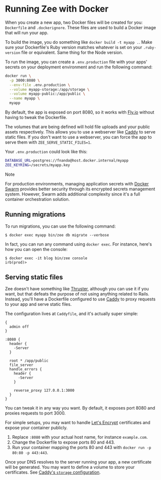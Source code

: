 # Running Zee with Docker

When you create a new app, two Docker files will be created for you:
`Dockerfile` and `.dockerignore`. These files are used to build a Docker image
that will run your app.

To build the image, you do something like `docker build -t myapp .`. Make sure
your Dockerfile's Ruby version matches whatever is set on your `.ruby-version`
file or equivalent. Same thing for the Node version.

To run the image, you can create a `.env.production` file with your apps'
secrets on your deployment environment and run the following command:

```bash
docker run \
  -p 3000:8080 \
  --env-file .env.production \
  --volume myapp-storage:/app/storage \
  --volume myapp-public:/app/public \
  --name myapp \
  myapp
```

By default, the app is exposed on port 8080, so it works with [Fly.io][flyio]
without having to tweak the Dockerfile.

The volumes that are being defined will hold file uploads and your public assets
respectively. This allows you to use a webserver like [Caddy][caddy] to serve
static files. If you don't want to use a webserver, you can force the app to
serve them with `ZEE_SERVE_STATIC_FILES=1`.

Your `.env.production` could look like this:

```bash
DATABASE_URL=postgres://fnando@host.docker.internal/myapp
ZEE_KEYRING=/secrets/myapp.key
```

> [!NOTE]
>
> For production environments, managing application secrets with [Docker
> Swarm][docker-swarm] provides better security through its encrypted secrets
> management system. However, Swarm adds additional complexity since it's a full
> container orchestration solution.

## Running migrations

To run migrations, you can use the following command:

```console
$ docker exec myapp bin/zee db migrate --verbose
```

In fact, you can run any command using `docker exec`. For instance, here's how
you can open the console:

```console
$ docker exec -it blog bin/zee console
irb(prod)>
```

## Serving static files

Zee doesn't have something like [Thruster][thruster], although you can use it if
you want, but that defeats the purpose of not using anything related to Rails.
Instead, you'll have a Dockerfile configured to use [Caddy][caddy] to proxy
requests to your app and serve static files.

The configuration lives at `Caddyfile`, and it's actually super simple:

```caddy
{
  admin off
}

:8080 {
  header {
    -Server
  }

  root * /app/public
  file_server
  handle_errors {
    header {
      -Server
    }

    reverse_proxy 127.0.0.1:3000
  }
}
```

You can tweak it in any way you want. By default, it exposes port 8080 and
proxies requests to port 3000.

For simple setups, you may want to handle [Let's Encrypt][lets-encrypt]
certificates and expose your container publicly.

1. Replace `:8080` with your actual host name, for instance `example.com`.
2. Change the Dockerfile to expose ports 80 and 443.
3. Run your container mapping the ports 80 and 443 with
   `docker run -p 80:80 -p 443:443`.

Once your DNS resolves to the server running your app, a new certificate will be
generated. You may want to define a volume to store your certificates. See
[Caddy's `storage` configuration][caddy-storage].

[docker-swarm]: https://docs.docker.com/engine/swarm
[docker-secrets]: https://docs.docker.com/engine/swarm/secrets/
[flyio]: https://fly.io
[caddy]: https://caddyserver.com
[lets-encrypt]: https://letsencrypt.org
[caddy-storage]: https://caddyserver.com/docs/caddyfile/options#storage
[thruster]: https://github.com/basecamp/thruster
